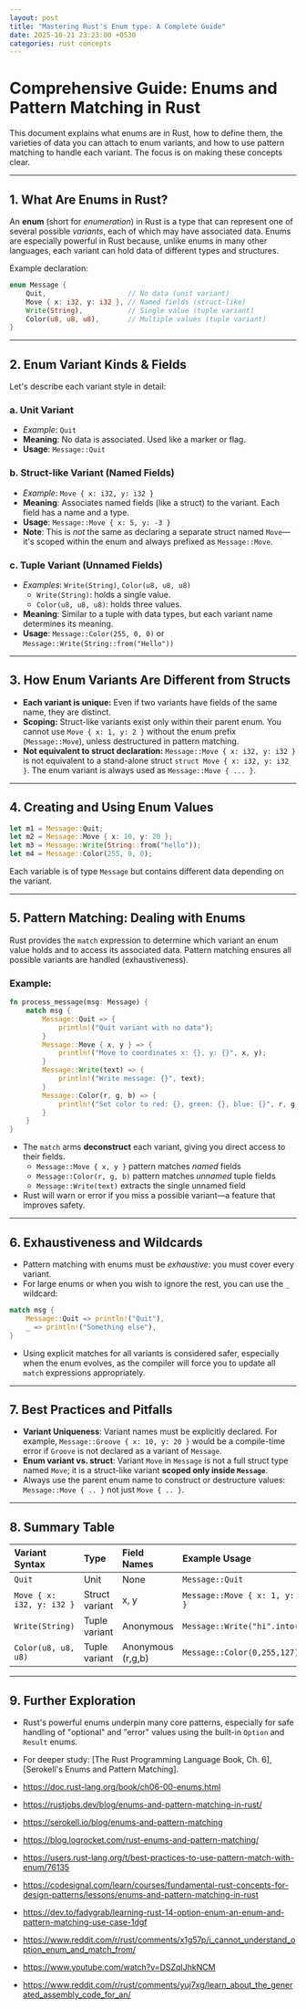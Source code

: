 ```yaml
---
layout: post
title: "Mastering Rust's Enum type: A Complete Guide"
date: 2025-10-21 23:23:00 +0530
categories: rust concepts
---
```


# Comprehensive Guide: Enums and Pattern Matching in Rust

This document explains what enums are in Rust, how to define them, the varieties of data you can attach to enum variants, and how to use pattern matching to handle each variant. The focus is on making these concepts clear.

***

## 1. **What Are Enums in Rust?**

An **enum** (short for *enumeration*) in Rust is a type that can represent one of several possible *variants*, each of which may have associated data. Enums are especially powerful in Rust because, unlike enums in many other languages, each variant can hold data of different types and structures.

Example declaration:

```rust
enum Message {
    Quit,                    // No data (unit variant)
    Move { x: i32, y: i32 }, // Named fields (struct-like)
    Write(String),           // Single value (tuple variant)
    Color(u8, u8, u8),       // Multiple values (tuple variant)
}
```


***

## 2. **Enum Variant Kinds & Fields**

Let's describe each variant style in detail:

### a. **Unit Variant**

- *Example*: `Quit`
- **Meaning**: No data is associated. Used like a marker or flag.
- **Usage**: `Message::Quit`


### b. **Struct-like Variant (Named Fields)**

- *Example*: `Move { x: i32, y: i32 }`
- **Meaning**: Associates named fields (like a struct) to the variant. Each field has a name and a type.
- **Usage**: `Message::Move { x: 5, y: -3 }`
- **Note**: This is *not* the same as declaring a separate struct named `Move`—it's scoped within the enum and always prefixed as `Message::Move`.


### c. **Tuple Variant (Unnamed Fields)**

- *Examples*: `Write(String)`, `Color(u8, u8, u8)`
    - `Write(String)`: holds a single value.
    - `Color(u8, u8, u8)`: holds three values.
- **Meaning**: Similar to a tuple with data types, but each variant name determines its meaning.
- **Usage**: `Message::Color(255, 0, 0)` or `Message::Write(String::from("Hello"))`

***

## 3. **How Enum Variants Are Different from Structs**

- **Each variant is unique:** Even if two variants have fields of the same name, they are distinct.
- **Scoping:** Struct-like variants exist only within their parent enum. You cannot use `Move { x: 1, y: 2 }` without the enum prefix (`Message::Move`), unless destructured in pattern matching.
- **Not equivalent to struct declaration:** `Message::Move { x: i32, y: i32 }` is not equivalent to a stand-alone struct `struct Move { x: i32, y: i32 }`. The enum variant is always used as `Message::Move { ... }`.

***

## 4. **Creating and Using Enum Values**

```rust
let m1 = Message::Quit;
let m2 = Message::Move { x: 10, y: 20 };
let m3 = Message::Write(String::from("hello"));
let m4 = Message::Color(255, 0, 0);
```

Each variable is of type `Message` but contains different data depending on the variant.

***

## 5. **Pattern Matching: Dealing with Enums**

Rust provides the `match` expression to determine which variant an enum value holds and to access its associated data. Pattern matching ensures all possible variants are handled (exhaustiveness).

### Example:

```rust
fn process_message(msg: Message) {
    match msg {
        Message::Quit => {
            println!("Quit variant with no data");
        }
        Message::Move { x, y } => {
            println!("Move to coordinates x: {}, y: {}", x, y);
        }
        Message::Write(text) => {
            println!("Write message: {}", text);
        }
        Message::Color(r, g, b) => {
            println!("Set color to red: {}, green: {}, blue: {}", r, g, b);
        }
    }
}
```

- The `match` arms **deconstruct** each variant, giving you direct access to their fields.
    - `Message::Move { x, y }` pattern matches *named* fields
    - `Message::Color(r, g, b)` pattern matches *unnamed* tuple fields
    - `Message::Write(text)` extracts the single unnamed field
- Rust will warn or error if you miss a possible variant—a feature that improves safety.

***

## 6. **Exhaustiveness and Wildcards**

- Pattern matching with enums must be *exhaustive*: you must cover every variant.
- For large enums or when you wish to ignore the rest, you can use the `_` wildcard:

```rust
match msg {
    Message::Quit => println!("Quit"),
    _ => println!("Something else"),
}
```

- Using explicit matches for all variants is considered safer, especially when the enum evolves, as the compiler will force you to update all `match` expressions appropriately.

***

## 7. **Best Practices and Pitfalls**

- **Variant Uniqueness**: Variant names must be explicitly declared. For example, `Message::Groove { x: 10, y: 20 }` would be a compile-time error if `Groove` is not declared as a variant of `Message`.
- **Enum variant vs. struct**: Variant `Move` in `Message` is not a full struct type named `Move`; it is a struct-like variant **scoped only inside `Message`**.
- Always use the parent enum name to construct or destructure values: `Message::Move { .. }` not just `Move { .. }`.

***

## 8. **Summary Table**

| Variant Syntax | Type | Field Names | Example Usage |
| :-- | :-- | :-- | :-- |
| `Quit` | Unit | None | `Message::Quit` |
| `Move { x: i32, y: i32 }` | Struct variant | x, y | `Message::Move { x: 1, y: 2 }` |
| `Write(String)` | Tuple variant | Anonymous | `Message::Write("hi".into())` |
| `Color(u8, u8, u8)` | Tuple variant | Anonymous (r,g,b) | `Message::Color(0,255,127)` |


***

## 9. **Further Exploration**

- Rust's powerful enums underpin many core patterns, especially for safe handling of "optional" and "error" values using the built-in `Option` and `Result` enums.
- For deeper study: [The Rust Programming Language Book, Ch. 6], [Serokell's Enums and Pattern Matching].

- https://doc.rust-lang.org/book/ch06-00-enums.html

- https://rustjobs.dev/blog/enums-and-pattern-matching-in-rust/

- https://serokell.io/blog/enums-and-pattern-matching

- https://blog.logrocket.com/rust-enums-and-pattern-matching/

- https://users.rust-lang.org/t/best-practices-to-use-pattern-match-with-enum/76135

- https://codesignal.com/learn/courses/fundamental-rust-concepts-for-design-patterns/lessons/enums-and-pattern-matching-in-rust

- https://dev.to/fadygrab/learning-rust-14-option-enum-an-enum-and-pattern-matching-use-case-1dgf

- https://www.reddit.com/r/rust/comments/x1g57p/i_cannot_understand_option_enum_and_match_from/

- https://www.youtube.com/watch?v=DSZqIJhkNCM

- https://www.reddit.com/r/rust/comments/yuj7xg/learn_about_the_generated_assembly_code_for_an/

